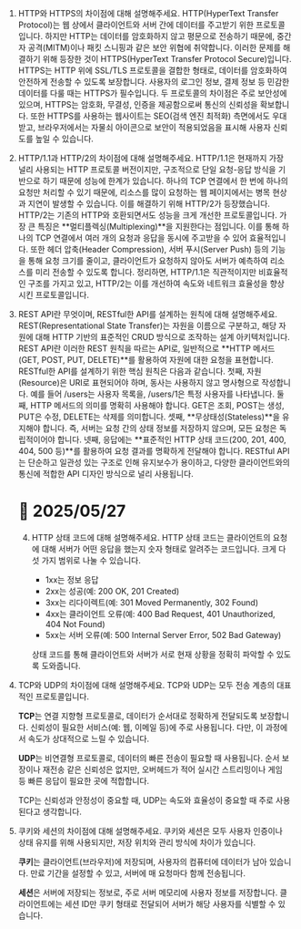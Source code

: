 1. HTTP와 HTTPS의 차이점에 대해 설명해주세요.
   HTTP(HyperText Transfer Protocol)는 웹 상에서 클라이언트와 서버 간에 데이터를 주고받기 위한 프로토콜입니다. 하지만 HTTP는 데이터를 암호화하지 않고 평문으로 전송하기 때문에, 중간자 공격(MITM)이나 패킷 스니핑과 같은 보안 위협에 취약합니다.
   이러한 문제를 해결하기 위해 등장한 것이 HTTPS(HyperText Transfer Protocol Secure)입니다. HTTPS는 HTTP 위에 SSL/TLS 프로토콜을 결합한 형태로, 데이터를 암호화하여 안전하게 전송할 수 있도록 보장합니다. 사용자의 로그인 정보, 결제 정보 등 민감한 데이터를 다룰 때는 HTTPS가 필수입니다.
   두 프로토콜의 차이점은 주로 보안성에 있으며, HTTPS는 암호화, 무결성, 인증을 제공함으로써 통신의 신뢰성을 확보합니다. 또한 HTTPS를 사용하는 웹사이트는 SEO(검색 엔진 최적화) 측면에서도 우대받고, 브라우저에서는 자물쇠 아이콘으로 보안이 적용되었음을 표시해 사용자 신뢰도를 높일 수 있습니다.

2. HTTP/1.1과 HTTP/2의 차이점에 대해 설명해주세요.
   HTTP/1.1은 현재까지 가장 널리 사용되는 HTTP 프로토콜 버전이지만, 구조적으로 단일 요청-응답 방식을 기반으로 하기 때문에 성능에 한계가 있습니다. 하나의 TCP 연결에서 한 번에 하나의 요청만 처리할 수 있기 때문에, 리소스를 많이 요청하는 웹 페이지에서는 병목 현상과 지연이 발생할 수 있습니다. 이를 해결하기 위해 HTTP/2가 등장했습니다.
   HTTP/2는 기존의 HTTP와 호환되면서도 성능을 크게 개선한 프로토콜입니다. 가장 큰 특징은 **멀티플렉싱(Multiplexing)**을 지원한다는 점입니다. 이를 통해 하나의 TCP 연결에서 여러 개의 요청과 응답을 동시에 주고받을 수 있어 효율적입니다. 또한 헤더 압축(Header Compression), 서버 푸시(Server Push) 등의 기능을 통해 요청 크기를 줄이고, 클라이언트가 요청하지 않아도 서버가 예측하여 리소스를 미리 전송할 수 있도록 합니다.
   정리하면, HTTP/1.1은 직관적이지만 비효율적인 구조를 가지고 있고, HTTP/2는 이를 개선하여 속도와 네트워크 효율성을 향상시킨 프로토콜입니다.

3. REST API란 무엇이며, RESTful한 API를 설계하는 원칙에 대해 설명해주세요.
   REST(Representational State Transfer)는 자원을 이름으로 구분하고, 해당 자원에 대해 HTTP 기반의 표준적인 CRUD 방식으로 조작하는 설계 아키텍처입니다. REST API란 이러한 REST 원칙을 따르는 API로, 일반적으로 **HTTP 메서드(GET, POST, PUT, DELETE)**를 활용하여 자원에 대한 요청을 표현합니다.
   RESTful한 API를 설계하기 위한 핵심 원칙은 다음과 같습니다.
   첫째, 자원(Resource)은 URI로 표현되어야 하며, 동사는 사용하지 않고 명사형으로 작성합니다. 예를 들어 /users는 사용자 목록을, /users/1은 특정 사용자를 나타냅니다.
   둘째, HTTP 메서드의 의미를 명확히 사용해야 합니다. GET은 조회, POST는 생성, PUT은 수정, DELETE는 삭제를 의미합니다.
   셋째, **무상태성(Stateless)**을 유지해야 합니다. 즉, 서버는 요청 간의 상태 정보를 저장하지 않으며, 모든 요청은 독립적이어야 합니다.
   넷째, 응답에는 **표준적인 HTTP 상태 코드(200, 201, 400, 404, 500 등)**를 활용하여 요청 결과를 명확하게 전달해야 합니다.
   RESTful API는 단순하고 일관성 있는 구조로 인해 유지보수가 용이하고, 다양한 클라이언트와의 통신에 적합한 API 디자인 방식으로 널리 사용됩니다.

   # 📅 2025/05/27

   4. HTTP 상태 코드에 대해 설명해주세요.
      HTTP 상태 코드는 클라이언트의 요청에 대해 서버가 어떤 응답을 했는지 숫자 형태로 알려주는 코드입니다.
      크게 다섯 가지 범위로 나눌 수 있습니다.

      - 1xx는 정보 응답
      - 2xx는 성공(예: 200 OK, 201 Created)
      - 3xx는 리다이렉트(예: 301 Moved Permanently, 302 Found)
      - 4xx는 클라이언트 오류(예: 400 Bad Request, 401 Unauthorized, 404 Not Found)
      - 5xx는 서버 오류(예: 500 Internal Server Error, 502 Bad Gateway)

      상태 코드를 통해 클라이언트와 서버가 서로 현재 상황을 정확히 파악할 수 있도록 도와줍니다.

4. TCP와 UDP의 차이점에 대해 설명해주세요.
   TCP와 UDP는 모두 전송 계층의 대표적인 프로토콜입니다.

   **TCP**는 연결 지향형 프로토콜로, 데이터가 순서대로 정확하게 전달되도록 보장합니다. 신뢰성이 필요한 서비스(예: 웹, 이메일 등)에 주로 사용됩니다. 다만, 이 과정에서 속도가 상대적으로 느릴 수 있습니다.

   **UDP**는 비연결형 프로토콜로, 데이터의 빠른 전송이 필요할 때 사용됩니다. 순서 보장이나 재전송 같은 신뢰성은 없지만, 오버헤드가 적어 실시간 스트리밍이나 게임 등 빠른 응답이 필요한 곳에 적합합니다.

   TCP는 신뢰성과 안정성이 중요할 때,
   UDP는 속도와 효율성이 중요할 때 주로 사용된다고 생각합니다.

5. 쿠키와 세션의 차이점에 대해 설명해주세요.
   쿠키와 세션은 모두 사용자 인증이나 상태 유지를 위해 사용되지만, 저장 위치와 관리 방식에 차이가 있습니다.

   **쿠키**는 클라이언트(브라우저)에 저장되며, 사용자의 컴퓨터에 데이터가 남아 있습니다. 만료 기간을 설정할 수 있고, 서버에 매 요청마다 함께 전송됩니다.

   **세션**은 서버에 저장되는 정보로, 주로 서버 메모리에 사용자 정보를 저장합니다. 클라이언트에는 세션 ID만 쿠키 형태로 전달되어 서버가 해당 사용자를 식별할 수 있습니다.
